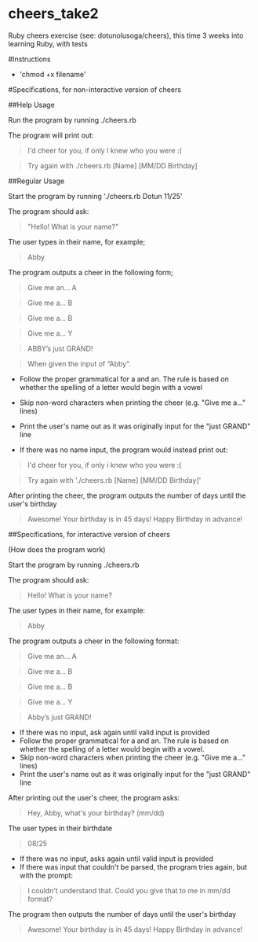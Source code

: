 # cheers_take2
Ruby cheers exercise (see: dotunolusoga/cheers), this time 3 weeks into learning Ruby, with tests

#Instructions

* 'chmod +x filename'

#Specifications, for non-interactive version of cheers

##Help Usage

Run the program by running ./cheers.rb

The program will print out:

> I'd cheer for you, if only I knew who you were :(

> Try again with ./cheers.rb [Name] [MM/DD Birthday]


##Regular Usage

Start the program by running './cheers.rb Dotun 11/25'

The program should ask:

> "Hello! What is your name?"

The user types in their name, for example;

> Abby

The program outputs a cheer in the following form;

> Give me an... A

> Give me a... B

> Give me a... B

> Give me a... Y

> ABBY’s just GRAND!

> When given the input of “Abby”.

* Follow the proper grammatical for a and an. The rule is based on whether the spelling of a letter would begin with a vowel
* Skip non-word characters when printing the cheer (e.g. "Give me a..." lines)
* Print the user's name out as it was originally input for the "just GRAND" line

* If there was no name input, the program would instead print out:

> I'd cheer for you, if only i knew who you were :(

> Try again with './cheers.rb [Name] [MM/DD Birthday]'


After printing the cheer, the program outputs the number of days until the user's birthday

> Awesome!  Your birthday is in 45 days! Happy Birthday in advance!


##Specifications, for interactive version of cheers

(How does the program work)

Start the program by running ./cheers.rb

The program should ask:

> Hello! What is your name?

The user types in their name, for example:

> Abby

The program outputs a cheer in the following format:

> Give me an... A

> Give me a... B

> Give me a... B

> Give me a... Y

> Abby’s just GRAND!

* If there was no input, ask again until valid input is provided
* Follow the proper grammatical for a and an. The rule is based on whether the spelling of a letter would begin with a vowel.
* Skip non-word characters when printing the cheer (e.g. "Give me a..." lines)
* Print the user's name out as it was originally input for the "just GRAND" line

After printing out the user's cheer, the program asks:

> Hey, Abby, what's your birthday? (mm/dd)

The user types in their birthdate

> 08/25

* If there was no input, asks again until valid input is provided
* If there was input that couldn't be parsed, the program tries again, but with the prompt:

> I couldn't understand that. Could you give that to me in mm/dd format?

The program then outputs the number of days until the user's birthday

> Awesome! Your birthday is in 45 days! Happy Birthday in advance!
